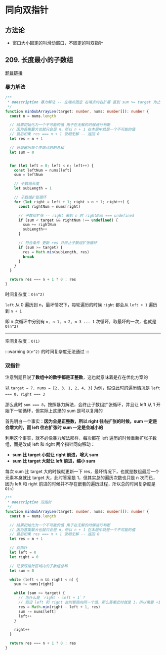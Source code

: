 # 同向双指针

## 方法论

- 窗口大小固定的叫滑动窗口，不固定的叫双指针

## 209. 长度最小的子数组

[题目链接](https://leetcode.cn/problems/minimum-size-subarray-sum/)

### 暴力解法

```TypeScript
/**
 * @description 暴力解法 -- 左端点固定 右端点向右扩展 直到 sum >= target 为止
 */
function minSubArrayLen(target: number, nums: number[]): number {
  const n = nums.length

  // 结果初始化为一个不可能的值 用于在无解的时候进行判断
  // 因为答案最大也就只会是 n，所以 n + 1 在本题中就是一个不可能的值
  // 最后如果 res === n + 1 说明无解 -- 返回 0
  let res = n + 1

  // 记录遍历每个左端点时的总和
  let sum = 0


  for (let left = 0; left < n; left++) {
    const leftNum = nums[left]
    sum = leftNum

    // 子数组长度
    let subLength = 1

    // 子数组扩张循环
    for (let right = left + 1; right < n + 1; right++) {
      const rightNum = nums[right]

      // 子数组扩张 -- right 来到 n 时 rightNum === undefined
      if (sum < target && rightNum !== undefined) {
        sum += rightNum
        subLength++
      }

      // 符合条件 更新 res 并终止子数组扩张循环
      if (sum >= target) {
        res = Math.min(subLength, res)
        break
      }
    }
  }

  return res === n + 1 ? 0 : res
}
```

时间复杂度：`O(n^2)`

`left` 从 0 遍历到 n，最坏情况下，每轮遍历的时候 `right` 都会从 `left + 1` 遍历到 `n + 1`

即 n 次循环中分别有 `n, n-1, n-2, n-3 ... 1` 次循环，取最坏的一次，也就是 `O(n^2)`

---

空间复杂度：`O(1)`

:::warning
`O(n^2)` 的时间复杂度无法通过
:::

### 双指针

注意到题目说了**数组中的数字都是正整数**，这也就意味着是存在优化方案的

以 `target = 7, nums = [2, 3, 1, 2, 4, 3]` 为例，假设此时的遍历情况是 `left === 0`，`right === 3`

那么此时 `sum === 8`，按照暴力解法，会终止子数组扩张循环，并且让 left 从 1 开始下一轮循环，但实际上这里的 sum 是可以复用的

首先明白一个事实：**因为全是正整数，所以 right 往右扩张的时候，sum 一定是会增大的，而 left 往右扩张时 sum 一定是会减小的**

利用这个事实，就不必像暴力解法那样，每次都在 left 遍历的时候重新扩张子数组，而是改成 left 和 right 两个指针同向移动：

- **sum 比 target 小就让 right 前进，增大 sum**
- **sum 比 target 大就让 left 前进，缩小 sum**

每次 sum 比 target 大的时候就更新一下 res，最坏情况下，也就是数组最后一个元素本身就比 target 大，此时答案是 1，但其实总的遍历次数也只是 n 次而已，因为 left 和 right 前进的时候并不存在嵌套的遍历过程，所以总的时间复杂度是 `O(n)`

```TypeScript
/**
 * @description 双指针
 */
function minSubArrayLen(target: number, nums: number[]): number {
  const n = nums.length

  // 结果初始化为一个不可能的值 用于在无解的时候进行判断
  // 因为答案最大也就只会是 n，所以 n + 1 在本题中就是一个不可能的值
  // 最后如果 res === n + 1 说明无解 -- 返回 0
  let res = n + 1

  // 双指针
  let left = 0
  let right = 0

  // 记录双指针区域内的子数组总和
  let sum = 0

  while (left < n && right < n) {
    sum += nums[right]

    while (sum >= target) {
      // 为什么是 `right - left + 1`？
      // 假设 left 和 right 此时都指向同一个值，那么答案此时就是 1，所以需要 +1
      res = Math.min(right - left + 1, res)
      sum -= nums[left]
      left++
    }

    right++
  }

  return res === n + 1 ? 0 : res
}
```
